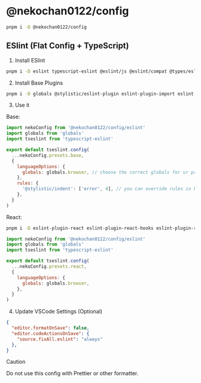# @nekochan0122/config

```bash
pnpm i -D @nekochan0122/config
```

## ESlint (Flat Config + TypeScript)

1. Install ESlint

```bash
pnpm i -D eslint typescript-eslint @eslint/js @eslint/compat @types/eslint__js
```

2. Install Base Plugins

```bash
pnpm i -D globals @stylistic/eslint-plugin eslint-plugin-import eslint-plugin-simple-import-sort eslint-plugin-unicorn
```

3. Use it

Base:

```js
import nekoConfig from '@nekochan0122/config/eslint'
import globals from 'globals'
import tseslint from 'typescript-eslint'

export default tseslint.config(
  ...nekoConfig.presets.base,
  {
    languageOptions: {
      globals: globals.browser, // choose the correct globals for ur project
    },
    rules: {
      '@stylistic/indent': ['error', 4], // you can override rules in here
    },
  }
)
```

React:

```bash
pnpm i -D eslint-plugin-react eslint-plugin-react-hooks eslint-plugin-react-refresh eslint-plugin-jsx-a11y
```

```js
import nekoConfig from '@nekochan0122/config/eslint'
import globals from 'globals'
import tseslint from 'typescript-eslint'

export default tseslint.config(
  ...nekoConfig.presets.react,
  {
    languageOptions: {
      globals: globals.browser,
    },
  }
)
```

4. Update VSCode Settings (Optional)

```json
{
  "editor.formatOnSave": false,
  "editor.codeActionsOnSave": {
    "source.fixAll.eslint": "always"
  },
}
```

> [!CAUTION]
> Do not use this config with Prettier or other formatter.
